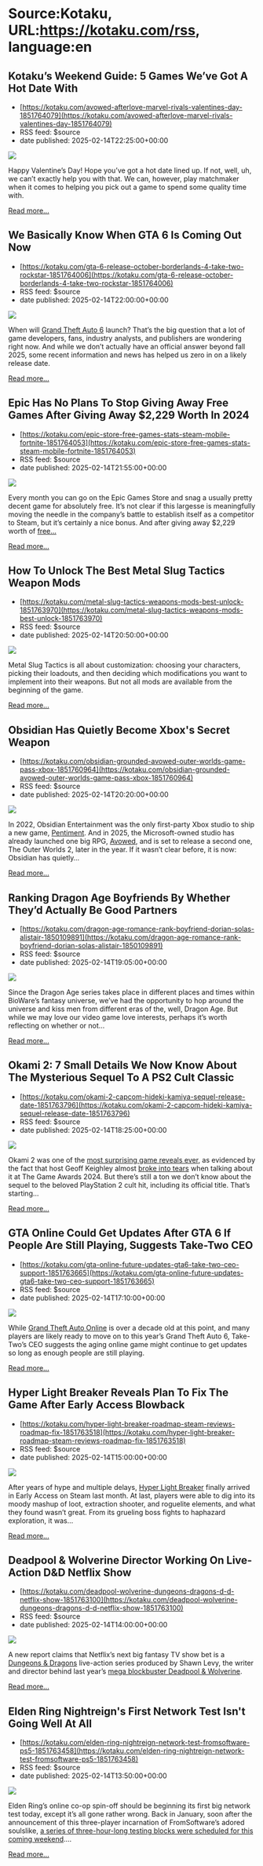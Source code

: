 # Source:Kotaku, URL:https://kotaku.com/rss, language:en

## Kotaku’s Weekend Guide: 5 Games We’ve Got A Hot Date With
 - [https://kotaku.com/avowed-afterlove-marvel-rivals-valentines-day-1851764079](https://kotaku.com/avowed-afterlove-marvel-rivals-valentines-day-1851764079)
 - RSS feed: $source
 - date published: 2025-02-14T22:25:00+00:00

<img class="type:primaryImage" src="https://i.kinja-img.com/image/upload/c_fit,q_80,w_636/26d371544740e1dc08d5906ca15ad986.png"/><p>Happy Valentine’s Day! Hope you’ve got a hot date lined up. If not, well, uh, we can’t exactly help you with that. We can, however, play matchmaker when it comes to helping you pick out a game to spend some quality time with.</p><p><a href="https://kotaku.com/avowed-afterlove-marvel-rivals-valentines-day-1851764079">Read more...</a></p>

## We Basically Know When GTA 6 Is Coming Out Now
 - [https://kotaku.com/gta-6-release-october-borderlands-4-take-two-rockstar-1851764006](https://kotaku.com/gta-6-release-october-borderlands-4-take-two-rockstar-1851764006)
 - RSS feed: $source
 - date published: 2025-02-14T22:00:00+00:00

<img class="type:primaryImage" src="https://i.kinja-img.com/image/upload/c_fit,q_80,w_636/4ed64a83509b27b647889676a14d232b.jpg"/><p>When will <a class="sc-1out364-0 dPMosf sc-145m8ut-0 lcFFec js_link" href="https://kotaku.com/games/grand-theft-auto-vi">Grand Theft Auto 6</a> launch? That’s the big question that a lot of game developers, fans, industry analysts, and publishers are wondering right now. And while we don’t actually have an official answer beyond fall 2025, some recent information and news has helped us zero in on a likely release date. </p><p><a href="https://kotaku.com/gta-6-release-october-borderlands-4-take-two-rockstar-1851764006">Read more...</a></p>

## Epic Has No Plans To Stop Giving Away Free Games After Giving Away $2,229 Worth In 2024
 - [https://kotaku.com/epic-store-free-games-stats-steam-mobile-fortnite-1851764053](https://kotaku.com/epic-store-free-games-stats-steam-mobile-fortnite-1851764053)
 - RSS feed: $source
 - date published: 2025-02-14T21:55:00+00:00

<img class="type:primaryImage" src="https://i.kinja-img.com/image/upload/c_fit,q_80,w_636/3ff93ab24be27db702d9e41ab3e3ed08.jpg"/><p>Every month you can go on the Epic Games Store and snag a usually pretty decent game for absolutely free. It’s not clear if this largesse is meaningfully moving the needle in the company’s battle to establish itself as a  competitor to Steam, but it’s certainly a nice bonus. And after giving away $2,229 worth of <a class="sc-1out364-0 dPMosf sc-145m8ut-0 lcFFec js_link" href="https://kotaku.com/vampire-survivors-free-pc-epic-game-store-steam-1851725325?_gl=1*yufgc*_ga*MzQzNjkwNDM2LjE2NDY2NjQ1NzQ.*_ga_V4QNJTT5L0*MTczOTU0MTU2Mi40NDcuMS4xNzM5NTY2MzY0LjUzLjAuMA..">free…</a></p><p><a href="https://kotaku.com/epic-store-free-games-stats-steam-mobile-fortnite-1851764053">Read more...</a></p>

## How To Unlock The Best Metal Slug Tactics Weapon Mods
 - [https://kotaku.com/metal-slug-tactics-weapons-mods-best-unlock-1851763970](https://kotaku.com/metal-slug-tactics-weapons-mods-best-unlock-1851763970)
 - RSS feed: $source
 - date published: 2025-02-14T20:50:00+00:00

<img class="type:primaryImage" src="https://i.kinja-img.com/image/upload/c_fit,q_80,w_636/40a5e74f80a66fc80c268940715610c6.jpg"/><p>Metal Slug Tactics is all about customization: choosing your characters, picking their loadouts, and then deciding which modifications you want to implement into their weapons. But not all mods are available from the beginning of the game.</p><p><a href="https://kotaku.com/metal-slug-tactics-weapons-mods-best-unlock-1851763970">Read more...</a></p>

## Obsidian Has Quietly Become Xbox's Secret Weapon
 - [https://kotaku.com/obsidian-grounded-avowed-outer-worlds-game-pass-xbox-1851760964](https://kotaku.com/obsidian-grounded-avowed-outer-worlds-game-pass-xbox-1851760964)
 - RSS feed: $source
 - date published: 2025-02-14T20:20:00+00:00

<img class="type:primaryImage" src="https://i.kinja-img.com/image/upload/c_fit,q_80,w_636/c597d61d0df2e909bd2a48a661f586ee.jpg"/><p>In 2022, Obsidian Entertainment was the only first-party Xbox studio to ship a new game, <a class="sc-1out364-0 dPMosf sc-145m8ut-0 lcFFec js_link" href="https://kotaku.com/pentiment-review-impressions-obsidian-xbox-gamepass-rpg-1849774671">Pentiment</a>. And in 2025, the Microsoft-owned studio has already launched one big RPG, <a class="sc-1out364-0 dPMosf sc-145m8ut-0 lcFFec js_link" href="https://kotaku.com/avowed-xbox-pc-rpg-game-pass-skyrim-review-kotaku-1851761525">Avowed</a>, and is set to release a second one, The Outer Worlds 2, later in the year. If it wasn’t clear before, it is now: Obsidian has quietly…</p><p><a href="https://kotaku.com/obsidian-grounded-avowed-outer-worlds-game-pass-xbox-1851760964">Read more...</a></p>

## Ranking Dragon Age Boyfriends By Whether They’d Actually Be Good Partners
 - [https://kotaku.com/dragon-age-romance-rank-boyfriend-dorian-solas-alistair-1850109891](https://kotaku.com/dragon-age-romance-rank-boyfriend-dorian-solas-alistair-1850109891)
 - RSS feed: $source
 - date published: 2025-02-14T19:05:00+00:00

<img class="type:primaryImage" src="https://i.kinja-img.com/image/upload/c_fit,q_80,w_636/a5ddc4a26af0c0a4e81c913fa38018b2.jpg"/><p>Since the Dragon Age series takes place in different places and times within BioWare’s fantasy universe, we’ve had the opportunity to hop around the universe and kiss men from different eras of the, well, Dragon Age. But while we may love our video game love interests, perhaps it’s worth reflecting on whether or not…</p><p><a href="https://kotaku.com/dragon-age-romance-rank-boyfriend-dorian-solas-alistair-1850109891">Read more...</a></p>

## Okami 2: 7 Small Details We Now Know About The Mysterious Sequel To A PS2 Cult Classic
 - [https://kotaku.com/okami-2-capcom-hideki-kamiya-sequel-release-date-1851763796](https://kotaku.com/okami-2-capcom-hideki-kamiya-sequel-release-date-1851763796)
 - RSS feed: $source
 - date published: 2025-02-14T18:25:00+00:00

<img class="type:primaryImage" src="https://i.kinja-img.com/image/upload/c_fit,q_80,w_636/2476a281f6ee44be7109bea9fca6870d.png"/><p>Okami 2 was one of the <a class="sc-1out364-0 dPMosf sc-145m8ut-0 lcFFec js_link" href="https://kotaku.com/okami-2-legend-zelda-capcom-sequel-trailer-release-date-1851720375">most surprising game reveals ever</a>, as evidenced by the fact that host Geoff Keighley almost <a class="sc-1out364-0 dPMosf sc-145m8ut-0 lcFFec js_link" href="https://x.com/henemimi/status/1873464438633988503" target="_blank" rel="noopener noreferrer">broke into tears</a> when talking about it at The Game Awards 2024. But there’s still a ton we don’t know about the sequel to the beloved PlayStation 2 cult hit, including its official title. That’s starting…</p><p><a href="https://kotaku.com/okami-2-capcom-hideki-kamiya-sequel-release-date-1851763796">Read more...</a></p>

## GTA Online Could Get Updates After GTA 6 If People Are Still Playing, Suggests Take-Two CEO
 - [https://kotaku.com/gta-online-future-updates-gta6-take-two-ceo-support-1851763665](https://kotaku.com/gta-online-future-updates-gta6-take-two-ceo-support-1851763665)
 - RSS feed: $source
 - date published: 2025-02-14T17:10:00+00:00

<img class="type:primaryImage" src="https://i.kinja-img.com/image/upload/c_fit,q_80,w_636/3b74fe8ccf559d1e3546cc2a2ad1b6c4.jpg"/><p>While <a class="sc-1out364-0 dPMosf sc-145m8ut-0 lcFFec js_link" href="https://kotaku.com/gta-online-gtav-ps5-xbox-series-x-next-gen-review-impre-1848652706">Grand Theft Auto Online</a> is over a decade old at this point, and many players are likely ready to move on to this year’s Grand Theft Auto 6, Take-Two’s CEO suggests the aging online game might continue to get updates so long as enough people are still playing.</p><p><a href="https://kotaku.com/gta-online-future-updates-gta6-take-two-ceo-support-1851763665">Read more...</a></p>

## Hyper Light Breaker Reveals Plan To Fix The Game After Early Access Blowback
 - [https://kotaku.com/hyper-light-breaker-roadmap-steam-reviews-roadmap-fix-1851763518](https://kotaku.com/hyper-light-breaker-roadmap-steam-reviews-roadmap-fix-1851763518)
 - RSS feed: $source
 - date published: 2025-02-14T15:00:00+00:00

<img class="type:primaryImage" src="https://i.kinja-img.com/image/upload/c_fit,q_80,w_636/1cda85c6f0bf4cdf603263cd54ccd3a5.jpg"/><p>After years of hype and multiple delays, <a class="sc-1out364-0 dPMosf sc-145m8ut-0 lcFFec js_link" href="https://kotaku.com/hyper-light-breaker-sequel-hands-on-steam-early-access-1851344460">Hyper Light Breaker</a> finally arrived in Early Access on Steam last month. At last, players were able to dig into its moody mashup of loot, extraction shooter, and roguelite elements, and what they found wasn’t great. From its grueling boss fights to haphazard exploration, it was…</p><p><a href="https://kotaku.com/hyper-light-breaker-roadmap-steam-reviews-roadmap-fix-1851763518">Read more...</a></p>

## Deadpool & Wolverine Director Working On Live-Action D&D Netflix Show
 - [https://kotaku.com/deadpool-wolverine-dungeons-dragons-d-d-netflix-show-1851763100](https://kotaku.com/deadpool-wolverine-dungeons-dragons-d-d-netflix-show-1851763100)
 - RSS feed: $source
 - date published: 2025-02-14T14:00:00+00:00

<img class="type:primaryImage" src="https://i.kinja-img.com/image/upload/c_fit,q_80,w_636/827dc097d1d1a0683e876da039fd8cd8.jpg"/><p>A new report claims that Netflix’s next big fantasy TV show bet is a <a class="sc-1out364-0 dPMosf sc-145m8ut-0 lcFFec js_link" href="https://kotaku.com/baldurs-gate-4-d-d-mtg-arena-commander-g-i-joe-1851703869">Dungeons & Dragons</a> live-action series produced by Shawn Levy, the writer and director behind last year’s <a class="sc-1out364-0 dPMosf sc-145m8ut-0 lcFFec js_link" href="https://kotaku.com/deadpool-wolverine-joker-box-office-record-r-rated-1851624482">mega blockbuster Deadpool & Wolverine</a>. </p><p><a href="https://kotaku.com/deadpool-wolverine-dungeons-dragons-d-d-netflix-show-1851763100">Read more...</a></p>

## Elden Ring Nightreign's First Network Test Isn't Going Well At All
 - [https://kotaku.com/elden-ring-nightreign-network-test-fromsoftware-ps5-1851763458](https://kotaku.com/elden-ring-nightreign-network-test-fromsoftware-ps5-1851763458)
 - RSS feed: $source
 - date published: 2025-02-14T13:50:00+00:00

<img class="type:primaryImage" src="https://i.kinja-img.com/image/upload/c_fit,q_80,w_636/8d59abb8273648f643b608af01a647ff.jpg"/><p>Elden Ring’s online co-op spin-off should be beginning its first big network test today, except it’s all gone rather wrong. Back in January, soon after the announcement of this three-player incarnation of FromSoftware’s adored soulslike, <a class="sc-1out364-0 dPMosf sc-145m8ut-0 lcFFec js_link" href="https://kotaku.com/elden-ring-nightreign-network-test-ps5-signup-times-1851736917">a series of three-hour-long testing blocks were scheduled for this coming weekend</a>.…</p><p><a href="https://kotaku.com/elden-ring-nightreign-network-test-fromsoftware-ps5-1851763458">Read more...</a></p>

